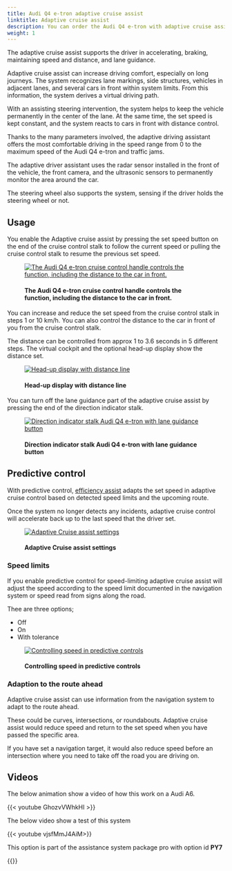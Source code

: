 ```yaml
---
title: Audi Q4 e-tron adaptive cruise assist
linktitle: Adaptive cruise assist
description: You can order the Audi Q4 e-tron with adaptive cruise assist. The adaptive cruise assist combines adaptive cruise control and active lane assist.
weight: 1
---
```

<!-- markdownlint-disable MD033 -->
The adaptive cruise assist supports the driver in accelerating, braking, maintaining speed and distance, and lane guidance.

Adaptive cruise assist can increase driving comfort, especially on long journeys. The system recognizes lane markings, side structures, vehicles in adjacent lanes, and several cars in front within system limits. From this information, the system derives a virtual driving path.

With an assisting steering intervention, the system helps to keep the vehicle permanently in the center of the lane. At the same time, the set speed is kept constant, and the system reacts to cars in front with distance control.

Thanks to the many parameters involved, the adaptive driving assistant offers the most comfortable driving in the speed range from 0 to the maximum speed of the Audi Q4 e-tron and traffic jams.

The adaptive driver assistant uses the radar sensor installed in the front of the vehicle, the front camera, and the ultrasonic sensors to permanently monitor the area around the car.

The steering wheel also supports the system, sensing if the driver holds the steering wheel or not. 

## Usage

You enable the Adaptive cruise assist by pressing the set speed button on the end of the cruise control stalk to follow the current speed or pulling the cruise control stalk to resume the previous set speed.

<figure>
    <a href="https://media.electrichasgoneaudi.net/multimedia/models/q4-e-tron/technology/drivingassistance/adaptivecruisecontrol/cruisecontrol.jpg">
        <img src="https://media.electrichasgoneaudi.net/multimedia/models/q4-e-tron/technology/drivingassistance/adaptivecruisecontrol/cruisecontrols.jpg"
        alt="The Audi Q4 e-tron cruise control handle controls the function, including the distance to the car in front."
        title="The Audi Q4 e-tron cruise control handle controls the function, including the distance to the car in front.">
    </a>
    <figcaption><h4>The Audi Q4 e-tron cruise control handle controls the function, including the distance to the car in front.</h4></figcaption>
</figure>

You can increase and reduce the set speed from the cruise control stalk in steps 1 or 10 km/h.
You can also control the distance to the car in front of you from the cruise control stalk.

The distance can be controlled from approx 1 to 3.6 seconds in 5 different steps. The virtual cockpit and the optional head-up display show the distance set.

<figure>
    <a href="https://media.electrichasgoneaudi.net/multimedia/models/q4-e-tron/technology/drivingassistance/adaptivecruiseassist/headupdistance.jpg">
        <img src="https://media.electrichasgoneaudi.net/multimedia/models/q4-e-tron/technology/drivingassistance/adaptivecruiseassist/headupdistances.jpg"
        alt="Head-up display with distance line" title="Head-up display with distance line">
    </a>
    <figcaption><h4>Head-up display with distance line</h4></figcaption>
</figure>

You can turn off the lane guidance part of the adaptive cruise assist by pressing the end of the direction indicator stalk.

<figure>
    <a href="https://media.electrichasgoneaudi.net/multimedia/models/q4-e-tron/technology/drivingassistance/activelaneassist/laneassistbutton.jpg">
        <img src="https://media.electrichasgoneaudi.net/multimedia/models/q4-e-tron/technology/drivingassistance/activelaneassist/laneassistbuttons.jpg"
        alt="Direction indicator stalk Audi Q4 e-tron with lane guidance button" title="Direction indicator stalk Audi Q4 e-tron with lane guidance button">
    </a>
    <figcaption><h4>Direction indicator stalk Audi Q4 e-tron with lane guidance button</h4></figcaption>
</figure>

## Predictive control

With predictive control, [efficiency assist](../predictiveefficiencyassist/) adapts the set speed in adaptive cruise control based on detected speed limits and the upcoming route.

Once the system no longer detects any incidents, adaptive cruise control will accelerate back up to the last speed that the driver set.

 <figure>
    <a href="https://media.electrichasgoneaudi.net/multimedia/models/q4-e-tron/technology/drivingassistance/adaptivecruiseassist/settings1.jpg">
        <img src="https://media.electrichasgoneaudi.net/multimedia/models/q4-e-tron/technology/drivingassistance/adaptivecruiseassist/settings1s.jpg"
        alt="Adaptive Cruise assist settings" title="Adaptive Cruise assist settings">
    </a>
    <figcaption><h4>Adaptive Cruise assist settings</h4></figcaption>
</figure>

### Speed limits

If you enable predictive control for speed-limiting adaptive cruise assist will adjust the speed according to the speed limit documented in the navigation system or speed read from signs along the road.

Thee are three options;

- Off
- On
- With tolerance

 <figure>
    <a href="https://media.electrichasgoneaudi.net/multimedia/models/q4-e-tron/technology/drivingassistance/adaptivecruiseassist/settings2.jpg">
        <img src="https://media.electrichasgoneaudi.net/multimedia/models/q4-e-tron/technology/drivingassistance/adaptivecruiseassist/settings2s.jpg"
        alt="Controlling speed in predictive controls" title="Controlling speed in predictive controls">
    </a>
    <figcaption><h4>Controlling speed in predictive controls</h4></figcaption>
</figure>

### Adaption to the route ahead

Adaptive cruise assist can use information from the navigation system to adapt to the route ahead. 

These could be curves, intersections, or roundabouts.
Adaptive cruise assist would reduce speed and return to the set speed when you have passed the specific area.

If you have set a navigation target, it would also reduce speed before an intersection where you need to take off the road you are driving on.

## Videos

The below animation show a video of how this work on a Audi A6.

{{< youtube GhozvVWhkHI >}}

The below video show a test of this system

{{< youtube vjsfMmJ4AiM>}}

This option is part of the assistance system package pro with option id **PY7**

{{<children description="true" />}}
